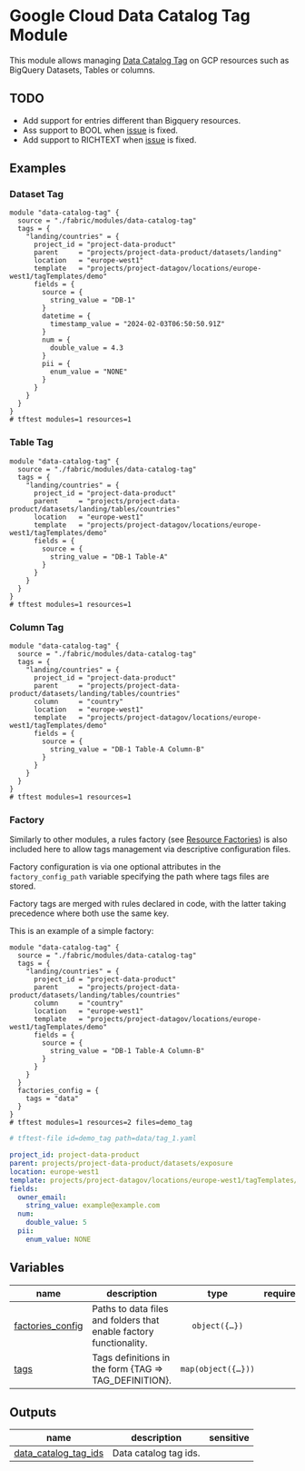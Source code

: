 # Google Cloud Data Catalog Tag Module

This module allows managing [Data Catalog Tag](https://cloud.google.com/data-catalog/docs/tags-and-tag-templates) on GCP resources such as BigQuery Datasets, Tables or columns.

## TODO

- Add support for entries different than Bigquery resources.
- Ass support to BOOL when [issue](https://github.com/hashicorp/terraform-provider-google/issues/16856) is fixed.
- Add support to RICHTEXT when [issue](https://github.com/hashicorp/terraform-provider-google/issues/13597) is fixed.

## Examples

### Dataset Tag

```hcl
module "data-catalog-tag" {
  source = "./fabric/modules/data-catalog-tag"
  tags = {
    "landing/countries" = {
      project_id = "project-data-product"
      parent     = "projects/project-data-product/datasets/landing"
      location   = "europe-west1"
      template   = "projects/project-datagov/locations/europe-west1/tagTemplates/demo"
      fields = {
        source = {
          string_value = "DB-1"
        }
        datetime = {
          timestamp_value = "2024-02-03T06:50:50.91Z"
        }
        num = {
          double_value = 4.3
        }
        pii = {
          enum_value = "NONE"
        }
      }
    }
  }
}
# tftest modules=1 resources=1
```

### Table Tag

```hcl
module "data-catalog-tag" {
  source = "./fabric/modules/data-catalog-tag"
  tags = {
    "landing/countries" = {
      project_id = "project-data-product"
      parent     = "projects/project-data-product/datasets/landing/tables/countries"
      location   = "europe-west1"
      template   = "projects/project-datagov/locations/europe-west1/tagTemplates/demo"
      fields = {
        source = {
          string_value = "DB-1 Table-A"
        }
      }
    }
  }
}
# tftest modules=1 resources=1
```

### Column Tag

```hcl
module "data-catalog-tag" {
  source = "./fabric/modules/data-catalog-tag"
  tags = {
    "landing/countries" = {
      project_id = "project-data-product"
      parent     = "projects/project-data-product/datasets/landing/tables/countries"
      column     = "country"
      location   = "europe-west1"
      template   = "projects/project-datagov/locations/europe-west1/tagTemplates/demo"
      fields = {
        source = {
          string_value = "DB-1 Table-A Column-B"
        }
      }
    }
  }
}
# tftest modules=1 resources=1
```

### Factory

Similarly to other modules, a rules factory (see [Resource Factories](../../blueprints/factories/)) is also included here to allow tags management via descriptive configuration files.

Factory configuration is via one optional attributes in the `factory_config_path` variable specifying the path where tags files are stored.

Factory tags are merged with rules declared in code, with the latter taking precedence where both use the same key.

This is an example of a simple factory:

```hcl
module "data-catalog-tag" {
  source = "./fabric/modules/data-catalog-tag"
  tags = {
    "landing/countries" = {
      project_id = "project-data-product"
      parent     = "projects/project-data-product/datasets/landing/tables/countries"
      column     = "country"
      location   = "europe-west1"
      template   = "projects/project-datagov/locations/europe-west1/tagTemplates/demo"
      fields = {
        source = {
          string_value = "DB-1 Table-A Column-B"
        }
      }
    }
  }
  factories_config = {
    tags = "data"
  }
}
# tftest modules=1 resources=2 files=demo_tag
```

```yaml
# tftest-file id=demo_tag path=data/tag_1.yaml

project_id: project-data-product
parent: projects/project-data-product/datasets/exposure
location: europe-west1
template: projects/project-datagov/locations/europe-west1/tagTemplates/test
fields:
  owner_email: 
    string_value: example@example.com
  num: 
    double_value: 5
  pii: 
    enum_value: NONE
```
<!-- BEGIN TFDOC -->
## Variables

| name | description | type | required | default |
|---|---|:---:|:---:|:---:|
| [factories_config](variables.tf#L17) | Paths to data files and folders that enable factory functionality. | <code title="object&#40;&#123;&#10;  tags &#61; optional&#40;string&#41;&#10;&#125;&#41;">object&#40;&#123;&#8230;&#125;&#41;</code> |  | <code>&#123;&#125;</code> |
| [tags](variables.tf#L26) | Tags definitions in the form {TAG => TAG_DEFINITION}. | <code title="map&#40;object&#40;&#123;&#10;  project_id &#61; string&#10;  parent     &#61; string&#10;  column     &#61; optional&#40;string&#41;&#10;  location   &#61; string&#10;  template   &#61; string&#10;  fields &#61; map&#40;object&#40;&#123;&#10;    double_value    &#61; optional&#40;number&#41;&#10;    string_value    &#61; optional&#40;string&#41;&#10;    timestamp_value &#61; optional&#40;string&#41;&#10;    enum_value      &#61; optional&#40;string&#41;&#10;  &#125;&#41;&#41;&#10;&#125;&#41;&#41;">map&#40;object&#40;&#123;&#8230;&#125;&#41;&#41;</code> |  | <code>&#123;&#125;</code> |

## Outputs

| name | description | sensitive |
|---|---|:---:|
| [data_catalog_tag_ids](outputs.tf#L17) | Data catalog tag ids. |  |
<!-- END TFDOC -->
